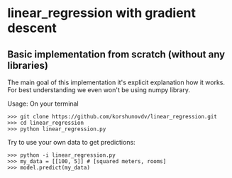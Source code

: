 # linear_regression with gradient descent
## Basic implementation from scratch (without any libraries)


The main goal of this implementation it's explicit explanation how it works. 
For best understanding we even won't be using numpy library.

Usage:
  On your terminal
  ```Terminal
  >>> git clone https://github.com/korshunovdv/linear_regression.git
  >>> cd linear_regression
  >>> python linear_regression.py
  ```
  
  Try to use your own data to get predictions:
  ```Terminal
  >>> python -i linear_regression.py
  >>> my_data = [[100, 5]] # [squared meters, rooms]
  >>> model.predict(my_data)
  ```
